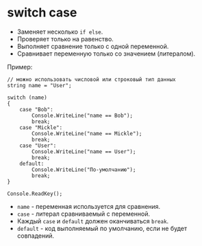 # switch case
* Заменяет несколько `if else`.
* Проверяет только на равенство.
* Выполняет сравнение только с одной переменной.
* Сравнивает переменную только со значением (литералом).

Пример:

    // можно использовать числовой или строковый тип данных
    string name = "User";

    switch (name)
    {
        case "Bob":
            Console.WriteLine("name == Bob");
            break;
        case "Mickle":
            Console.WriteLine("name == Mickle");
            break;
        case "User":
            Console.WriteLine("name == User");
            break;
        default:
            Console.WriteLine("По-умолчанию");
            break;
    }

    Console.ReadKey();

* `name` - переменная используется для сравнения.
* `case` - литерал сравниваемый с переменной.
* Каждый `case` и `default` должен оканчиваться `break`.
* `default` - код выполняемый по умолчанию, если не будет совпадений.
